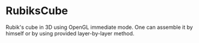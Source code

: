 # RubiksCube
Rubik's cube in 3D using OpenGL immediate mode.
One can assemble it by himself or by using provided layer-by-layer method.

